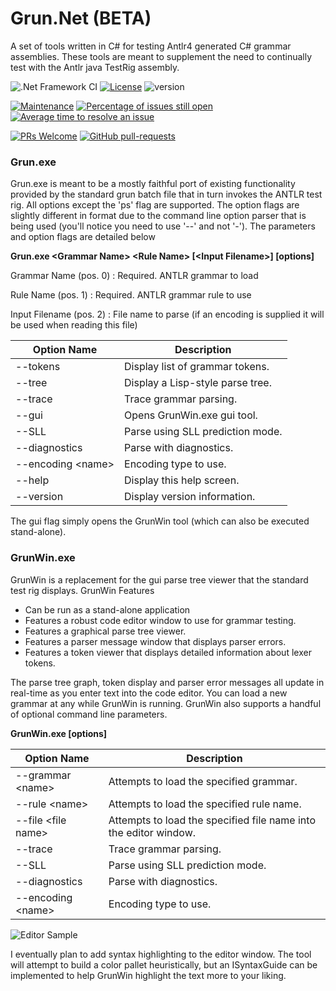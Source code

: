 # Grun.Net (BETA)

A set of tools written in C# for testing Antlr4 generated C# grammar assemblies. 
These tools are meant to supplement the need to continually test with the Antlr java TestRig assembly.

![.Net Framework CI](https://github.com/wiredwiz/Grun.Net/workflows/.Net%20Framework%20CI/badge.svg)
[![License](https://img.shields.io/badge/license-BSD-blue.svg)](https://raw.githubusercontent.com/antlr/antlr4/master/LICENSE.txt)
![version](https://img.shields.io/badge/version-1.0.20073-blue)
<!---
[![GitHub release](https://img.shields.io/github/release/wiredwiz/Grun.Net.svg)](https://github.com/wiredwiz/Grun.Net/releases/)
--->

[![Maintenance](https://img.shields.io/badge/Maintained%3F-yes-green.svg)](https://GitHub.com/wiredwiz/Grun.Net/graphs/commit-activity)
[![Percentage of issues still open](http://isitmaintained.com/badge/open/wiredwiz/Grun.Net.svg)](http://isitmaintained.com/project/wiredwiz/Grun.Net "Percentage of issues still open")
[![Average time to resolve an issue](http://isitmaintained.com/badge/resolution/wiredwiz/Grun.Net.svg)](http://isitmaintained.com/project/wiredwiz/Grun.Net "Average time to resolve an issue")

[![PRs Welcome](https://img.shields.io/badge/PRs-welcome-brightgreen.svg?style=flat-square)](http://makeapullrequest.com)
[![GitHub pull-requests](https://img.shields.io/github/issues-pr/wiredwiz/Grun.Net.svg)](https://GitHub.com/wiredwiz/Grun.Net/pulls/)

### Grun.exe

Grun.exe is meant to be a mostly faithful port of existing functionality provided by the standard
grun batch file that in turn invokes the ANTLR test rig.  All options except the 'ps' flag are
supported. The option flags are slightly different in format due to the command line option
parser that is being used (you'll notice you need to use '--' and not '-').  The parameters and option flags are detailed below

**Grun.exe \<Grammar Name> \<Rule Name> [\<Input Filename>] [options]**

  Grammar Name (pos. 0)
   : Required. ANTLR grammar to load  

  Rule Name (pos. 1)
   : Required. ANTLR grammar rule to use  

  Input Filename (pos. 2)
   : File name to parse (if an encoding is supplied it will be used when reading this file)

  | Option Name       | Description  |
  |---                |---       |
  |--tokens           |         Display list of grammar tokens. |  
  |--tree             |         Display a Lisp-style parse tree.|
  |--trace            |         Trace grammar parsing.          |
  |--gui              |         Opens GrunWin.exe gui tool.     |
  |--SLL              |         Parse using SLL prediction mode.|
  |--diagnostics      |         Parse with diagnostics.         |
  |--encoding \<name> |         Encoding type to use.           |
  |--help             |         Display this help screen.       |
  |--version          |         Display version information.    |

The gui flag simply opens the GrunWin tool (which can also be executed stand-alone).  

### GrunWin.exe
GrunWin is a replacement for the gui parse tree viewer that the standard test rig displays.
GrunWin Features
- Can be run as a stand-alone application
- Features a robust code editor window to use for grammar testing.
- Features a graphical parse tree viewer.
- Features a parser message window that displays parser errors.
- Features a token viewer that displays detailed information about lexer tokens.

The parse tree graph, token display and parser error messages all update in real-time
as you enter text into the code editor.  You can load a new grammar at any while GrunWin
is running.  GrunWin also supports a handful of optional command line parameters.

**GrunWin.exe [options]**

  | Option Name       | Description  |
  |---                |---       |
  |--grammar \<name>  |         Attempts to load the specified grammar.   |
  |--rule \<name>     |         Attempts to load the specified rule name. |  
  |--file \<file name>|         Attempts to load the specified file name into the editor window.|
  |--trace            |         Trace grammar parsing.          |
  |--SLL              |         Parse using SLL prediction mode.|
  |--diagnostics      |         Parse with diagnostics.         |
  |--encoding \<name> |         Encoding type to use.           |

![Editor Sample](https://github.com/wiredwiz/Grun.Net/blob/assets/Assets/GrunWinExample.GIF?raw=true)

I eventually plan to add syntax highlighting to the editor window.  The tool will attempt
to build a color pallet heuristically, but an ISyntaxGuide can be implemented to help
GrunWin highlight the text more to your liking.
